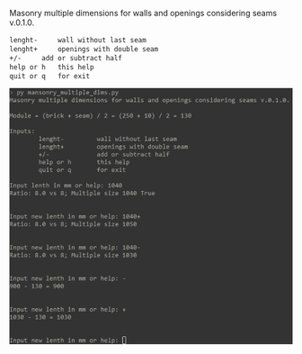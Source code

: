 Masonry multiple dimensions for walls and openings considering seams v.0.1.0.

	lenght-		wall without last seam
	lenght+		openings with double seam
	+/-		add or subtract half
	help or h	this help
	quit or q	for exit

![Masonry multiple dimensions](mansonry_multiple_dims_v010.png "Masonry multiple dimensions")